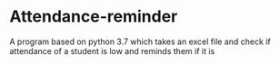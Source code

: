 # Attendance-reminder
A program based on python 3.7 which takes an excel file and check if attendance of a student is low and reminds them if it is
